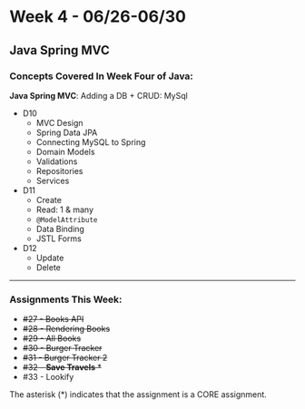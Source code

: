 # Week 4 - 06/26-06/30

## **Java Spring MVC**

### Concepts Covered In Week Four of Java:

**Java Spring MVC**: Adding a DB + CRUD: MySql
- D10
    - MVC Design
    - Spring Data JPA
    - Connecting MySQL to Spring
    - Domain Models
    - Validations
    - Repositories
    - Services
- D11
    - Create
    - Read: 1 & many
    - `@ModelAttribute`
    - Data Binding
    - JSTL Forms
- D12
    - Update
    - Delete

---

### Assignments This Week:

- ~~#27 - Books API~~
- ~~#28 - Rendering Books~~
- ~~#29 - All Books~~
- ~~#30 - Burger Tracker~~
- ~~#31 - Burger Tracker 2~~
- ~~#32 - **Save Travels** *~~
- #33 - Lookify

The asterisk (*) indicates that the assignment is a CORE assignment.

